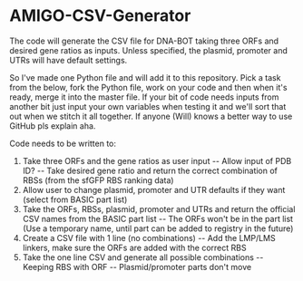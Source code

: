 # AMIGO-CSV-Generator

The code will generate the CSV file for DNA-BOT taking three ORFs and desired gene ratios as inputs. Unless specified, the plasmid, promoter and UTRs will have default settings.

So I've made one Python file and will add it to this repository. Pick a task from the below, fork the Python file, work on your code and then when it's ready, merge it into the master file. If your bit of code needs inputs from another bit just input your own variables when testing it and we'll sort that out when we stitch it all together. If anyone (Will) knows a better way to use GitHub pls explain aha. 

Code needs to be written to:
1) Take three ORFs and the gene ratios as user input
  -- Allow input of PDB ID?
  -- Take desired gene ratio and return the correct combination of RBSs (from the sfGFP RBS ranking data)
2) Allow user to change plasmid, promoter and UTR defaults if they want (select from BASIC part list)
3) Take the ORFs, RBSs, plasmid, promoter and UTRs and return the official CSV names from the BASIC part list
  -- The ORFs won't be in the part list (Use a temporary name, until part can be added to registry in the future)
4) Create a CSV file with 1 line (no combinations)
  -- Add the LMP/LMS linkers, make sure the ORFs are added with the correct RBS
5) Take the one line CSV and generate all possible combinations
  -- Keeping RBS with ORF
  -- Plasmid/promoter parts don't move


